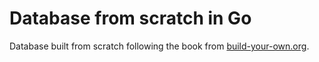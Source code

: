 # Database from scratch in Go

Database built from scratch following the book from [build-your-own.org](build-your-own.org/database).

